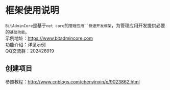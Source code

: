 # 框架使用说明
`BitAdminCore`是基于`net core`的`管理应用``快速开发框架`，为管理应用开发提供必要的`基础功能`。<br>
示例地址：https://www.bitadmincore.com <br>
功能介绍：详见示例 <br>
QQ交流群：202426919

## 创建项目
参照教程：http://www.cnblogs.com/chenyinxin/p/9023862.html

